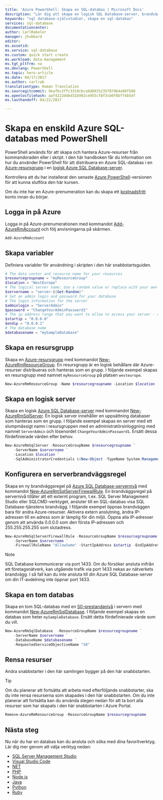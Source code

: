 ```yaml
---
title: 'Azure PowerShell: Skapa en SQL-databas | Microsoft Docs'
description: "Lär dig att skapa en logisk SQL Database-server, brandväggsregel på servernivå och databaser i Azure Portal."
keywords: "sql database-självstudier, skapa en sql-databas"
services: sql-database
documentationcenter: 
author: CarlRabeler
manager: jhubbard
editor: 
ms.assetid: 
ms.service: sql-database
ms.custom: quick start create
ms.workload: data-management
ms.tgt_pltfrm: na
ms.devlang: PowerShell
ms.topic: hero-article
ms.date: 04/17/2017
ms.author: carlrab
translationtype: Human Translation
ms.sourcegitcommit: 9eafbc2ffc3319cbca9d8933235f87964a98f588
ms.openlocfilehash: aaf4222d4bd31b992ce955cf8f3cb0f8bff4b5df
ms.lasthandoff: 04/22/2017

---
```


# <a name="create-a-single-azure-sql-database-using-powershell"></a>Skapa en enskild Azure SQL-databas med PowerShell

PowerShell används för att skapa och hantera Azure-resurser från kommandoraden eller i skript. I den här handboken får du information om hur du använder PowerShell för att distribuera en Azure SQL-databas i en [Azure-resursgrupp](../azure-resource-manager/resource-group-overview.md) i en [logisk Azure SQL Database-server](sql-database-features.md).

Kontrollera att du har installerat den senaste [Azure PowerShell](/powershell/azureps-cmdlets-docs)-versionen för att kunna slutföra den här kursen. 

Om du inte har en Azure-prenumeration kan du skapa ett [kostnadsfritt](https://azure.microsoft.com/free/) konto innan du börjar.

## <a name="log-in-to-azure"></a>Logga in på Azure

Logga in på Azure-prenumerationen med kommandot [Add-AzureRmAccount](https://docs.microsoft.com/powershell/resourcemanager/azurerm.profile/v2.5.0/add-azurermaccount) och följ anvisningarna på skärmen.

```powershell
Add-AzureRmAccount
```

## <a name="create-variables"></a>Skapa variabler

Definiera variabler för användning i skripten i den här snabbstartsguiden.

```powershell
# The data center and resource name for your resources
$resourcegroupname = "myResourceGroup"
$location = "WestEurope"
# The logical server name: Use a random value or replace with your own value (do not capitalize)
$servername = "server-$(Get-Random)"
# Set an admin login and password for your database
# The login information for the server
$adminlogin = "ServerAdmin"
$password = "ChangeYourAdminPassword1"
# The ip address range that you want to allow to access your server - change as appropriate
$startip = "0.0.0.0"
$endip = "0.0.0.1"
# The database name
$databasename = "mySampleDatabase"
```

## <a name="create-a-resource-group"></a>Skapa en resursgrupp

Skapa en [Azure-resursgrupp](../azure-resource-manager/resource-group-overview.md) med kommandot [New-AzureRmResourceGroup](https://docs.microsoft.com/powershell/resourcemanager/azurerm.resources/v3.5.0/new-azurermresourcegroup). En resursgrupp är en logisk behållare där Azure-resurser distribueras och hanteras som en grupp. I följande exempel skapas en resursgrupp med namnet `myResourceGroup` på platsen `westeurope`.

```powershell
New-AzureRmResourceGroup -Name $resourcegroupname -Location $location
```
## <a name="create-a-logical-server"></a>Skapa en logisk server

Skapa en logisk [Azure SQL Database-server](sql-database-features.md) med kommandot [New-AzureRmSqlServer](https://docs.microsoft.com/powershell/resourcemanager/azurerm.sql/v2.5.0/new-azurermsqlserver). En logisk server innehåller en uppsättning databaser som hanteras som en grupp. I följande exempel skapas en server med ett slumpmässigt namn i resursgruppen med en administratörsinloggning med namnet `ServerAdmin` och lösenordet `ChangeYourAdminPassword1`. Ersätt dessa fördefinierade värden efter behov.

```powershell
New-AzureRmSqlServer -ResourceGroupName $resourcegroupname `
    -ServerName $servername `
    -Location $location `
    -SqlAdministratorCredentials $(New-Object -TypeName System.Management.Automation.PSCredential -ArgumentList $adminlogin, $(ConvertTo-SecureString -String $password -AsPlainText -Force))
```

## <a name="configure-a-server-firewall-rule"></a>Konfigurera en serverbrandväggsregel

Skapa en ny brandväggsregel på [Azure SQL Database-servernivå](sql-database-firewall-configure.md) med kommandot [New-AzureRmSqlServerFirewallRule](https://docs.microsoft.com/powershell/resourcemanager/azurerm.sql/v2.5.0/new-azurermsqlserverfirewallrule). En brandväggsregel på servernivå tillåter att ett externt program, t.ex. SQL Server Management Studio eller SQLCMD-verktyget, ansluter till en SQL-databas visa SQL Database-tjänstens brandvägg. I följande exempel öppnas brandväggen bara för andra Azure-resurser. Aktivera extern anslutning, ändra IP-adressen till en adress som är lämplig för din miljö. Öppna alla IP-adresser genom att använda 0.0.0.0 som den första IP-adressen och 255.255.255.255 som slutadress.

```powershell
New-AzureRmSqlServerFirewallRule -ResourceGroupName $resourcegroupname `
    -ServerName $servername `
    -FirewallRuleName "AllowSome" -StartIpAddress $startip -EndIpAddress $endip
```

> [!NOTE]
> SQL Database kommunicerar via port 1433. Om du försöker ansluta inifrån ett företagsnätverk, kan utgående trafik via port 1433 nekas av nätverkets brandvägg. I så fall kan du inte ansluta till din Azure SQL Database-server om din IT-avdelning inte öppnar port 1433.
>

## <a name="create-a-blank-database"></a>Skapa en tom databas

Skapa en tom SQL-databas med en [S0-prestandanivå](sql-database-service-tiers.md) i servern med kommandot [New-AzureRmSqlDatabase](https://docs.microsoft.com/powershell/resourcemanager/azurerm.sql/v2.5.0/new-azurermsqldatabase). I följande exempel skapas en databas som heter `mySampleDatabase`. Ersätt detta fördefinierade värde som du vill.

```powershell
New-AzureRmSqlDatabase  -ResourceGroupName $resourcegroupname `
    -ServerName $servername `
    -DatabaseName $databasename `
    -RequestedServiceObjectiveName "S0"
```

## <a name="clean-up-resources"></a>Rensa resurser

Andra snabbstarter i den här samlingen bygger på den här snabbstarten. 

> [!TIP]
> Om du planerar att fortsätta att arbeta med efterföljande snabbstarter, ska du inte rensa resurserna som skapades i den här snabbstarten. Om du inte planerar att fortsätta kan du använda stegen nedan för att ta bort alla resurser som har skapats i den här snabbstarten i Azure Portal.
>

```powershell
Remove-AzureRmResourceGroup -ResourceGroupName $resourcegroupname
```

## <a name="next-steps"></a>Nästa steg

Nu när du har en databas kan du ansluta och söka med dina favoritverktyg. Lär dig mer genom att välja verktyg nedan:

- [SQL Server Management Studio](sql-database-connect-query-ssms.md)
- [Visual Studio Code](sql-database-connect-query-vscode.md)
- [NET](sql-database-connect-query-dotnet.md)
- [PHP](sql-database-connect-query-php.md)
- [Node.js](sql-database-connect-query-nodejs.md)
- [Java](sql-database-connect-query-java.md)
- [Python](sql-database-connect-query-python.md)
- [Ruby](sql-database-connect-query-ruby.md)


